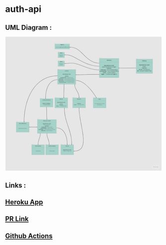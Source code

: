 # auth-api

## UML Diagram :

![](./Auth-API.jpg)

## Links :

## [Heroku App]()

## [PR Link]()

## [Github Actions](https://github.com/EsraaBanat/auth-api/actions)
